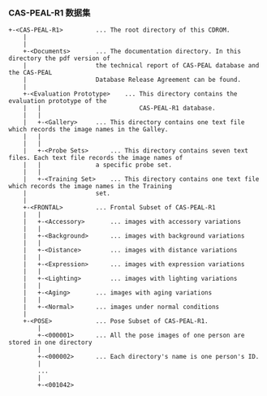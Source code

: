 ### CAS-PEAL-R1 数据集
    +-<CAS-PEAL-R1>			... The root directory of this CDROM.
        |
        |
        +-<Documents>		... The documentation directory. In this directory the pdf version of
        |				    the technical report of CAS-PEAL database and the CAS-PEAL
        |			 	    Database Release Agreement can be found.
        |
        +-<Evaluation Prototype>	... This directory contains the evaluation prototype of the 
        |   |                           CAS-PEAL-R1 database.
        |	|
        |	+-<Gallery>		... This directory contains one text file which records the image names in the Galley.
        |	|				    
        |	|
        |	+-<Probe Sets>		... This directory contains seven text files. Each text file records the image names of
        |	|			    a specific probe set.
        |	|
        |	+-<Training Set>	... This directory contains one text file which records the image names in the Training
        |			   	    set.
        |	
        +-<FRONTAL>			... Frontal Subset of CAS-PEAL-R1
        |	|
        |	+-<Accessory>		... images with accessory variations
        |	|
        |	+-<Background>		... images with background variations
        |	|
        |	+-<Distance>		... images with distance variations
        |	|
        |	+-<Expression>		... images with expression variations
        |	|
        |	+-<Lighting>		... images with lighting variations
        |	|
        |	+-<Aging>		... images with aging variations
        |	|
        |	+-<Normal>		... images under normal conditions 
        |
        +-<POSE>			... Pose Subset of CAS-PEAL-R1.
        	|
        	+-<000001>		... All the pose images of one person are stored in one directory
        	|
        	+-<000002>		... Each directory's name is one person's ID.
        	|
        	...
        	|
           	+-<001042>
